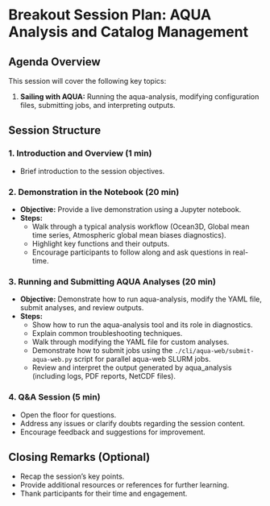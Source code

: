 # Breakout Session Plan: AQUA Analysis and Catalog Management

## Agenda Overview
This session will cover the following key topics:
1. **Sailing with AQUA:** Running the aqua-analysis, modifying configuration files, submitting jobs, and interpreting outputs.

## Session Structure

### 1. **Introduction and Overview (1 min)**
   - Brief introduction to the session objectives.

### 2. **Demonstration in the Notebook (20 min)**
   - **Objective:** Provide a live demonstration using a Jupyter notebook.
   - **Steps:**
     - Walk through a typical analysis workflow (Ocean3D, Global mean time series, Atmospheric global mean biases diagnostics).
     - Highlight key functions and their outputs.
     - Encourage participants to follow along and ask questions in real-time.

### 3. **Running and Submitting AQUA Analyses (20 min)**
   - **Objective:** Demonstrate how to run aqua-analysis, modify the YAML file, submit analyses, and review outputs.
   - **Steps:**
     - Show how to run the aqua-analysis tool and its role in diagnostics.
     - Explain common troubleshooting techniques.
     - Walk through modifying the YAML file for custom analyses.
     - Demonstrate how to submit jobs using the `./cli/aqua-web/submit-aqua-web.py` script for parallel aqua-web SLURM jobs.
     - Review and interpret the output generated by aqua_analysis (including logs, PDF reports, NetCDF files).

### 4. **Q&A Session (5 min)**
   - Open the floor for questions.
   - Address any issues or clarify doubts regarding the session content.
   - Encourage feedback and suggestions for improvement.

## Closing Remarks (Optional)
   - Recap the session’s key points.
   - Provide additional resources or references for further learning.
   - Thank participants for their time and engagement.
